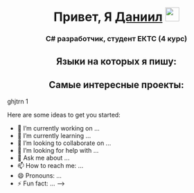 <h1 align="center">Привет, Я <a href="https://t.me/ps_Commune" target="_blank">Даниил</a> 
<img src="https://github.com/blackcater/blackcater/raw/main/images/Hi.gif" height="32"/></h1>
<h3 align="center">C# разработчик, студент ЕКТС (4 курс)</h3>
<h2 align="center">Языки на которых я пишу:</h2>

<h2 align="center">Самые интересные проекты:</h2>
<p>ghjtrn 1</p>



Here are some ideas to get you started:

- 🔭 I’m currently working on ...
- 🌱 I’m currently learning ...
- 👯 I’m looking to collaborate on ...
- 🤔 I’m looking for help with ...
- 💬 Ask me about ...
- 📫 How to reach me: ...
- 😄 Pronouns: ...
- ⚡ Fun fact: ...
-->
